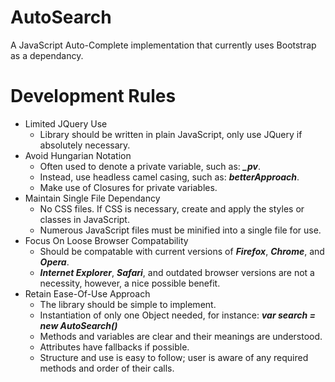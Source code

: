 AutoSearch
==========

A JavaScript Auto-Complete implementation that currently uses Bootstrap as a dependancy. 

Development Rules
==========

* Limited JQuery Use
  * Library should be written in plain JavaScript, only use JQuery if absolutely necessary.
* Avoid Hungarian Notation
  * Often used to denote a private variable, such as: ***_pv***.
  * Instead, use headless camel casing, such as: ***betterApproach***. 
  * Make use of Closures for private variables.
* Maintain Single File Dependancy
  * No CSS files. If CSS is necessary, create and apply the styles or classes in JavaScript.
  * Numerous JavaScript files must be minified into a single file for use.
* Focus On Loose Browser Compatability
  * Should be compatable with current versions of ***Firefox***, ***Chrome***, and ***Opera***.
  * ***Internet Explorer***, ***Safari***, and outdated browser versions are not a necessity, however, a nice possible benefit. 
* Retain Ease-Of-Use Approach
  * The library should be simple to implement.
  * Instantiation of only one Object needed, for instance: ***var search = new AutoSearch()***
  * Methods and variables are clear and their meanings are understood.
  * Attributes have fallbacks if possible.
  * Structure and use is easy to follow; user is aware of any required methods and order of their calls.
